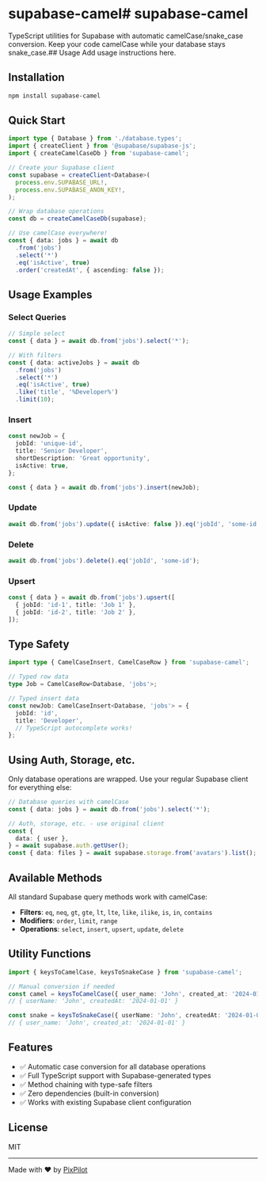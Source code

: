 # supabase-camel# supabase-camel

TypeScript utilities for Supabase with automatic camelCase/snake_case conversion. Keep your code camelCase while your database stays snake_case.## Usage Add usage instructions here.

## Installation

```bash
npm install supabase-camel
```

## Quick Start

```typescript
import type { Database } from './database.types';
import { createClient } from '@supabase/supabase-js';
import { createCamelCaseDb } from 'supabase-camel';

// Create your Supabase client
const supabase = createClient<Database>(
  process.env.SUPABASE_URL!,
  process.env.SUPABASE_ANON_KEY!,
);

// Wrap database operations
const db = createCamelCaseDb(supabase);

// Use camelCase everywhere!
const { data: jobs } = await db
  .from('jobs')
  .select('*')
  .eq('isActive', true)
  .order('createdAt', { ascending: false });
```

## Usage Examples

### Select Queries

```typescript
// Simple select
const { data } = await db.from('jobs').select('*');

// With filters
const { data: activeJobs } = await db
  .from('jobs')
  .select('*')
  .eq('isActive', true)
  .like('title', '%Developer%')
  .limit(10);
```

### Insert

```typescript
const newJob = {
  jobId: 'unique-id',
  title: 'Senior Developer',
  shortDescription: 'Great opportunity',
  isActive: true,
};

const { data } = await db.from('jobs').insert(newJob);
```

### Update

```typescript
await db.from('jobs').update({ isActive: false }).eq('jobId', 'some-id');
```

### Delete

```typescript
await db.from('jobs').delete().eq('jobId', 'some-id');
```

### Upsert

```typescript
const { data } = await db.from('jobs').upsert([
  { jobId: 'id-1', title: 'Job 1' },
  { jobId: 'id-2', title: 'Job 2' },
]);
```

## Type Safety

```typescript
import type { CamelCaseInsert, CamelCaseRow } from 'supabase-camel';

// Typed row data
type Job = CamelCaseRow<Database, 'jobs'>;

// Typed insert data
const newJob: CamelCaseInsert<Database, 'jobs'> = {
  jobId: 'id',
  title: 'Developer',
  // TypeScript autocomplete works!
};
```

## Using Auth, Storage, etc.

Only database operations are wrapped. Use your regular Supabase client for everything else:

```typescript
// Database queries with camelCase
const { data: jobs } = await db.from('jobs').select('*');

// Auth, storage, etc. - use original client
const {
  data: { user },
} = await supabase.auth.getUser();
const { data: files } = await supabase.storage.from('avatars').list();
```

## Available Methods

All standard Supabase query methods work with camelCase:

- **Filters**: `eq`, `neq`, `gt`, `gte`, `lt`, `lte`, `like`, `ilike`, `is`, `in`, `contains`
- **Modifiers**: `order`, `limit`, `range`
- **Operations**: `select`, `insert`, `upsert`, `update`, `delete`

## Utility Functions

```typescript
import { keysToCamelCase, keysToSnakeCase } from 'supabase-camel';

// Manual conversion if needed
const camel = keysToCamelCase({ user_name: 'John', created_at: '2024-01-01' });
// { userName: 'John', createdAt: '2024-01-01' }

const snake = keysToSnakeCase({ userName: 'John', createdAt: '2024-01-01' });
// { user_name: 'John', created_at: '2024-01-01' }
```

## Features

- ✅ Automatic case conversion for all database operations
- ✅ Full TypeScript support with Supabase-generated types
- ✅ Method chaining with type-safe filters
- ✅ Zero dependencies (built-in conversion)
- ✅ Works with existing Supabase client configuration

## License

MIT

---

Made with ❤️ by [PixPilot](https://pixpilot.ai)
